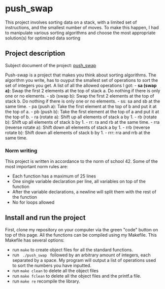 # push_swap
This project involves sorting data on a stack, with a limited set of instructions, and the smallest number of moves. To make this happen, I had to manipulate various sorting algorithms and choose the most appropriate solution(s) for optimized data sorting

## Project description
<p>Subject document of the project: <a href="push_swap_subject.pdf" target="_blank">push_swap</a></p>
Push-swap is a project that makes you think about sorting algorithms. The algorithm you write, has to ouyput the smallest set of operations to sort the set of integers you get.
A list of all the allowed operations I got:
- <b>sa (swap a):</b> Swap the first 2 elements at the top of stack a. Do nothing if there is only one or no elements.
- sb (swap b): Swap the first 2 elements at the top of stack b. Do nothing if there is only one or no elements.
- ss: sa and sb at the same time.
- pa (push a): Take the first element at the top of b and put it at the top of a.
- pb (push b): Take the first element at the top of a and put it at the top of b.
- ra (rotate a): Shift up all elements of stack a by 1.
- rb (rotate b): Shift up all elements of stack b by 1.
- rr: ra and rb at the same time.
- rra (reverse rotate a): Shift down all elements of stack a by 1.
- rrb (reverse rotate b): Shift down all elements of stack b by 1.
- rrr: rra and rrb at the same time.


### Norm writing

This project is written in accordance to the norm of school 42. Some of the most important norm rules are:
- Each function has a maximum of 25 lines
- One single variable declaration per line, all variables on top of the function 
- After the variable declarations, a newline will split them with the rest of the function
- No for loops allowed


## Install and run the project

First, clone my repository on your computer via the green "code" button on top of this page.
All the functions can be compiled using my Makefile. This Makefile has several options:
- run <code>make</code> to create object files for all the standard functions.
- run <code> ./push_swap </code> followed by an arbitrary amount of integers, each separated by a space. My program will output a list of operations used to sort the numbers you have inputted.
- run <code>make clean</code> to delete all the object files
- run <code>make fclean</code> to delete all the object files and the printf.a file.
- run <code>make re</code> recompile the library.
